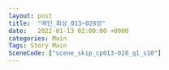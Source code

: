 ```yaml
---
layout: post
title:  "메인_회상_013~028장"
date:   2022-01-13 02:00:00 +0000
categories: Main
Tags: Story Main
SceneCode: ["scene_skip_cp013-028_q1_s10"]
---
```

